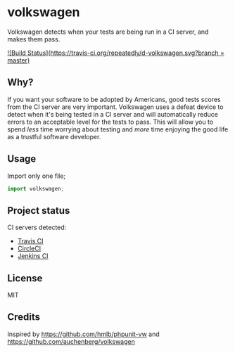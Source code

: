 # volkswagen

Volkswagen detects when your tests are being run in a CI server, and makes them pass.

[![Build Status](https://travis-ci.org/repeatedly/d-volkswagen.svg?branch = master)](https://travis-ci.org/repeatedly/d-volkswagen)

## Why?

If you want your software to be adopted by Americans, good tests scores 
from the CI server are very important. Volkswagen uses a defeat device to 
detect when it's being tested in a CI server and will automatically 
reduce errors to an acceptable level for the tests to pass. This will
allow you to spend _less_ time worrying about testing and _more_ time
enjoying the good life as a trustful software developer.

## Usage

Import only one file;

```js
import volkswagen;
```

## Project status

CI servers detected:

- [Travis CI](http://travis-ci.org)
- [CircleCI](http://circleci.com)
- [Jenkins CI](https://jenkins-ci.org)

## License

MIT

## Credits

Inspired by https://github.com/hmlb/phpunit-vw and https://github.com/auchenberg/volkswagen
